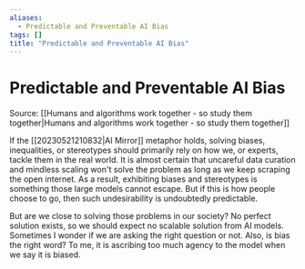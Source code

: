 ```yaml
---
aliases:
  - Predictable and Preventable AI Bias
tags: []
title: "Predictable and Preventable AI Bias"
---
```


# Predictable and Preventable AI Bias

Source: [[Humans and algorithms work together - so study them together|Humans and algorithms work together - so study them together]]

If the [[20230521210832|AI Mirror]] metaphor holds, solving biases, inequalities, or stereotypes should primarily rely on how we, or experts, tackle them in the real world. It is almost certain that uncareful data curation and mindless scaling won't solve the problem as long as we keep scraping the open internet. As a result, exhibiting biases and stereotypes is something those large models cannot escape. But if this is how people choose to go, then such undesirability is undoubtedly predictable.

But are we close to solving those problems in our society? No perfect solution exists, so we should expect no scalable solution from AI models. Sometimes I wonder if we are asking the right question or not. Also, is bias the right word? To me, it is ascribing too much agency to the model when we say it is biased.